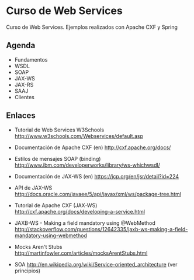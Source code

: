 Curso de Web Services
=====================

Curso de Web Services. Ejemplos realizados con Apache CXF y Spring

Agenda
------

- Fundamentos
- WSDL
- SOAP
- JAX-WS
- JAX-RS
- SAAJ
- Clientes

Enlaces
-------

- Tutorial de Web Services W3Schools
http://www.w3schools.com/Webservices/default.asp

- Documentación de Apache CXF (en)
http://cxf.apache.org/docs/

- Estilos de mensajes SOAP (binding)
http://www.ibm.com/developerworks/library/ws-whichwsdl/

- Documentación de JAX-WS (en)
https://jcp.org/en/jsr/detail?id=224

- API de JAX-WS
http://docs.oracle.com/javaee/5/api/javax/xml/ws/package-tree.html

- Tutorial de Apache CXF (JAX-WS)
http://cxf.apache.org/docs/developing-a-service.html

- JAXB-WS - Making a field mandatory using @WebMethod
http://stackoverflow.com/questions/12642335/jaxb-ws-making-a-field-mandatory-using-webmethod

- Mocks Aren't Stubs
http://martinfowler.com/articles/mocksArentStubs.html

- SOA
http://en.wikipedia.org/wiki/Service-oriented_architecture
(ver principios)

